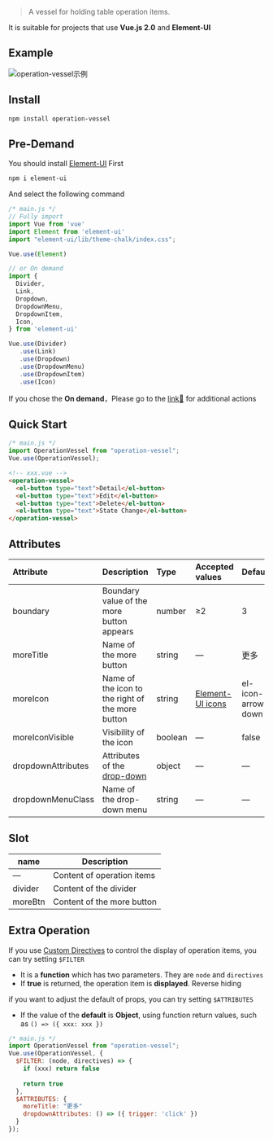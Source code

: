 > A vessel for holding table operation items.

It is suitable for projects that use  **Vue.js 2.0**  and **Element-UI**

## Example

![operation-vessel示例](https://p3-xtjj-sign.byteimg.com/tos-cn-i-73owjymdk6/aafc45d3be924f4a9922191a2394c8d1~tplv-73owjymdk6-watermark.image?rk3s=f64ab15b&x-expires=1722571418&x-signature=RHPyur5LjwH5xLUAy4DK%2B5KHekg%3D)

## Install

```bash
npm install operation-vessel
```

## Pre-Demand

You should install [Element-UI](https://www.npmjs.com/package/element-ui) First

```bash
npm i element-ui
```

And select the following command

```javascript
/* main.js */
// Fully import
import Vue from 'vue'
import Element from 'element-ui'
import "element-ui/lib/theme-chalk/index.css";

Vue.use(Element)

// or On demand
import {
  Divider,
  Link,
  Dropdown,
  DropdownMenu,
  DropdownItem,
  Icon,
} from 'element-ui'

Vue.use(Divider)
   .use(Link)
   .use(Dropdown)
   .use(DropdownMenu)
   .use(DropdownItem)
   .use(Icon)
```

If you chose the **On demand**，Please go to the [link🔗](https://element.eleme.cn/#/en-US/component/quickstart#on-demand) for additional actions

## Quick Start

```javascript
/* main.js */
import OperationVessel from "operation-vessel";
Vue.use(OperationVessel);
```

```html
<!-- xxx.vue -->
<operation-vessel>
  <el-button type="text">Detail</el-button>
  <el-button type="text">Edit</el-button>
  <el-button type="text">Delete</el-button>
  <el-button type="text">State Change</el-button>
</operation-vessel>
```

## Attributes

| Attribute          | Description                                                  | Type    | Accepted values                                              | Default            |
| :----------------- | :----------------------------------------------------------- | :------ | :----------------------------------------------------------- | :----------------- |
| boundary           | Boundary value of the more button appears                    | number  | ≥2                                                           | 3                  |
| moreTitle          | Name of the more button                                      | string  | —                                                            | 更多               |
| moreIcon           | Name of the icon to the right of the more button             | string  | [Element-UI icons](https://element.eleme.cn/#/en-US/component/icon) | el-icon-arrow-down |
| moreIconVisible    | Visibility of the  icon                                      | boolean | —                                                            | false              |
| dropdownAttributes | Attributes of the [drop-down](https://element.eleme.cn/#/en-US/component/dropdown#dropdown-attributes) | object  | —                                                            | —                  |
| dropdownMenuClass  | Name of the drop-down menu                                   | string  | —                                                            | —                  |

## Slot

| name    | Description                |
| ------- | -------------------------- |
| —       | Content of operation items |
| divider | Content of the divider     |
| moreBtn | Content of the more button |

## Extra Operation

If you use [Custom Directives](https://v2.vuejs.org/v2/guide/custom-directive.html) to control the display of operation items, you can try setting `$FILTER`

- It is a **function** which has two parameters. They are `node` and `directives`
- If **true** is returned, the operation item is **displayed**. Reverse hiding

if you want to adjust the default of props, you can try setting `$ATTRIBUTES`

- If the value of the **default** is **Object**, using function return values, such as `() => ({ xxx: xxx })`

```javascript
/* main.js */
import OperationVessel from "operation-vessel";
Vue.use(OperationVessel, {
  $FILTER: (node, directives) => {
    if (xxx) return false
	
    return true
  },
  $ATTRIBUTES: {
    moreTitle: "更多"
    dropdownAttributes: () => ({ trigger: 'click' })
  }
});
```
